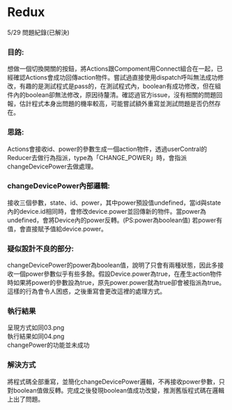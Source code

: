 # Redux
5/29 問題紀錄(已解決)

<h3>目的:</h3>
想做一個切換開關的按鈕，將Actions跟Compoment用Connect組合在一起，已經確認Actions會成功回傳action物件。嘗試過直接使用dispatch呼叫無法成功修改，有趣的是測試程式是pass的，在測試程式內，boolean有成功修改，但在組件內的boolean卻無法修改，原因待釐清。確認過官方issue，沒有相關的問題回報，估計程式本身出問題的機率較高，可能嘗試額外重寫並測試問題是否仍然存在。

<h3>思路: </h3>
Actions會接收id、power的參數生成一個action物件，透過userContral的Reducer去做行為指派，type為「CHANGE_POWER」時，會指派changeDevicePower去做處理。

<h3>changeDevicePower內部邏輯: </h3>
接收三個參數，state、id、power，其中power預設值undefined，當id與state內的device.id相同時，會修改device.power並回傳新的物件。當power為undefined，會將Device內的power反轉。(PS:power為boolean值)
若power有值，會直接賦予值給device.power。

<h3>疑似設計不良的部分:</h3>
changeDevicePower的power為boolean值，說明了只會有兩種狀態，因此多接收一個power參數似乎有些多餘。假設Device.power為true，在產生action物件時如果將power的參數設為true，原先power.power就為true卻會被指派為true。這樣的行為會令人困惑，之後重寫會更改這裡的處理方式。

<h3>執行結果</h3>
呈現方式如同03.png<br>
執行結果如同04.png<br>
changePower的功能並未成功

<h3>解決方式</h3>
將程式碼全部重寫，並簡化changeDevicePower邏輯，不再接收power參數，只對boolean值做反轉。完成之後發現boolean值成功改變，推測舊版程式碼在邏輯上出了問題。


